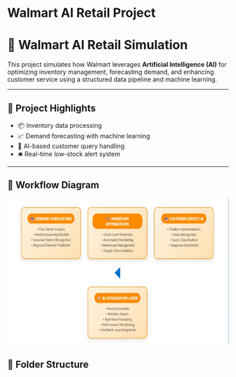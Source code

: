 ﻿# Walmart AI Retail Project

# 🛒 Walmart AI Retail Simulation

This project simulates how Walmart leverages **Artificial Intelligence (AI)** for optimizing inventory management, forecasting demand, and enhancing customer service using a structured data pipeline and machine learning.

---

## 🚀 Project Highlights

- 📦 Inventory data processing
- 📈 Demand forecasting with machine learning
- 🤖 AI-based customer query handling
- 🛎️ Real-time low-stock alert system

---

## 🧠 Workflow Diagram

![Walmart AI Workflow](diagrams/workflow.jpg)



## 📁 Folder Structure


